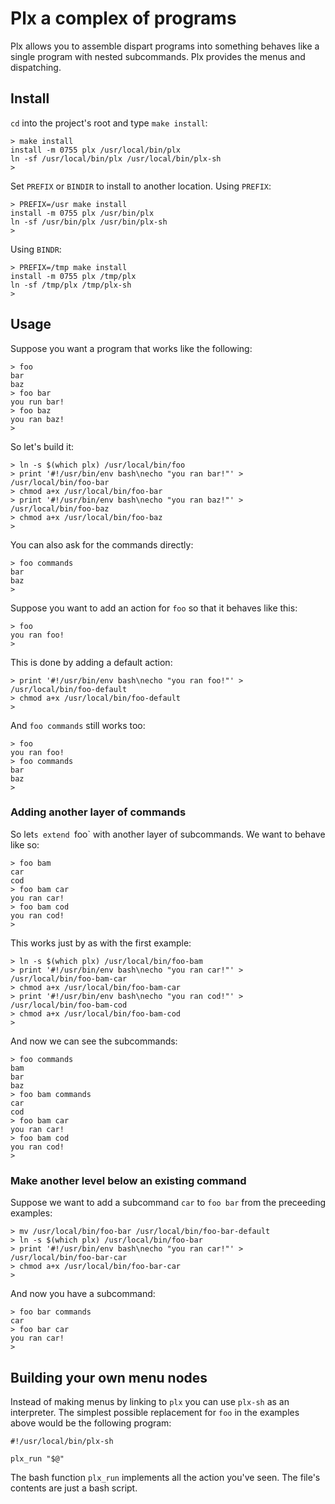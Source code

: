 # Plx a complex of programs

Plx allows you to assemble dispart programs into something behaves like a single program with
nested subcommands. Plx provides the menus and dispatching.

## Install

`cd` into the project's root and type `make install`:

```
> make install
install -m 0755 plx /usr/local/bin/plx
ln -sf /usr/local/bin/plx /usr/local/bin/plx-sh
>
```

Set `PREFIX` or `BINDIR` to install to another location. Using `PREFIX`:

```
> PREFIX=/usr make install
install -m 0755 plx /usr/bin/plx
ln -sf /usr/bin/plx /usr/bin/plx-sh
>
```

Using `BINDR`:

```
> PREFIX=/tmp make install
install -m 0755 plx /tmp/plx
ln -sf /tmp/plx /tmp/plx-sh
>
```


## Usage

Suppose you want a program that works like the following:

```
> foo
bar
baz
> foo bar
you run bar!
> foo baz
you ran baz!
>
```

So let's build it:
```
> ln -s $(which plx) /usr/local/bin/foo
> print '#!/usr/bin/env bash\necho "you ran bar!"' > /usr/local/bin/foo-bar
> chmod a+x /usr/local/bin/foo-bar
> print '#!/usr/bin/env bash\necho "you ran baz!"' > /usr/local/bin/foo-baz
> chmod a+x /usr/local/bin/foo-baz
>
```

You can also ask for the commands directly:
```
> foo commands
bar
baz
>
```

Suppose you want to add an action for `foo` so that it behaves like this:
```
> foo
you ran foo!
>
```

This is done by adding a default action:
```
> print '#!/usr/bin/env bash\necho "you ran foo!"' > /usr/local/bin/foo-default
> chmod a+x /usr/local/bin/foo-default
>
```

And `foo commands` still works too:
```
> foo
you ran foo!
> foo commands
bar
baz
>
```

### Adding another layer of commands

So let`s extend `foo` with another layer of subcommands. We want to behave like so:
```
> foo bam
car
cod
> foo bam car
you ran car!
> foo bam cod
you ran cod!
>
```

This works just by as with the first example:
```
> ln -s $(which plx) /usr/local/bin/foo-bam
> print '#!/usr/bin/env bash\necho "you ran car!"' > /usr/local/bin/foo-bam-car
> chmod a+x /usr/local/bin/foo-bam-car
> print '#!/usr/bin/env bash\necho "you ran cod!"' > /usr/local/bin/foo-bam-cod
> chmod a+x /usr/local/bin/foo-bam-cod
>
```

And now we can see the subcommands:
```
> foo commands
bam
bar
baz
> foo bam commands
car
cod
> foo bam car
you ran car!
> foo bam cod
you ran cod!
>
```

### Make another level below an existing command

Suppose we want to add a subcommand `car` to `foo bar` from the preceeding examples:

```
> mv /usr/local/bin/foo-bar /usr/local/bin/foo-bar-default
> ln -s $(which plx) /usr/local/bin/foo-bar
> print '#!/usr/bin/env bash\necho "you ran car!"' > /usr/local/bin/foo-bar-car
> chmod a+x /usr/local/bin/foo-bar-car
>
```

And now you have a subcommand:
```
> foo bar commands
car
> foo bar car
you ran car!
>
```

## Building your own menu nodes

Instead of making menus by linking to `plx` you can use `plx-sh` as an interpreter. The simplest
possible replacement for `foo` in the examples above would be the following program:

```
#!/usr/local/bin/plx-sh

plx_run "$@"
```

The bash function `plx_run` implements all the action you've seen. The file's contents are just
a bash script.
